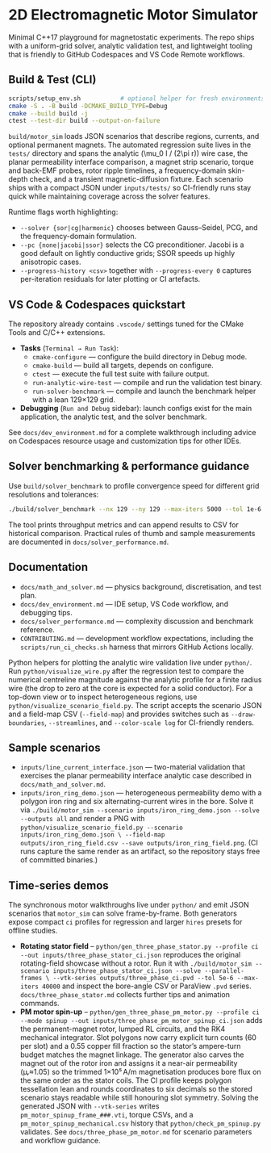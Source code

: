 # 2D Electromagnetic Motor Simulator

Minimal C++17 playground for magnetostatic experiments. The repo ships with a
uniform-grid solver, analytic validation test, and lightweight tooling that is
friendly to GitHub Codespaces and VS Code Remote workflows.

## Build & Test (CLI)

```bash
scripts/setup_env.sh           # optional helper for fresh environments
cmake -S . -B build -DCMAKE_BUILD_TYPE=Debug
cmake --build build -j
ctest --test-dir build --output-on-failure
```

`build/motor_sim` loads JSON scenarios that describe regions, currents, and
optional permanent magnets. The automated regression suite lives in the
`tests/` directory and spans the analytic \(\mu_0 I / (2\pi r)\) wire case, the
planar permeability interface comparison, a magnet strip scenario, torque and
back-EMF probes, rotor ripple timelines, a frequency-domain skin-depth check,
and a transient magnetic-diffusion fixture. Each scenario ships with a compact
JSON under `inputs/tests/` so CI-friendly runs stay quick while maintaining
coverage across the solver features.

Runtime flags worth highlighting:

* `--solver {sor|cg|harmonic}` chooses between Gauss–Seidel, PCG, and the
  frequency-domain formulation.
* `--pc {none|jacobi|ssor}` selects the CG preconditioner. Jacobi is a good
  default on lightly conductive grids; SSOR speeds up highly anisotropic cases.
* `--progress-history <csv>` together with `--progress-every 0` captures
  per-iteration residuals for later plotting or CI artefacts.

## VS Code & Codespaces quickstart

The repository already contains `.vscode/` settings tuned for the CMake Tools
and C/C++ extensions.

* **Tasks** (`Terminal → Run Task`):
  * `cmake-configure` — configure the build directory in Debug mode.
  * `cmake-build` — build all targets, depends on configure.
  * `ctest` — execute the full test suite with failure output.
  * `run-analytic-wire-test` — compile and run the validation test binary.
  * `run-solver-benchmark` — compile and launch the benchmark helper with a
    lean 129×129 grid.
* **Debugging** (`Run and Debug` sidebar): launch configs exist for the main
  application, the analytic test, and the solver benchmark.

See `docs/dev_environment.md` for a complete walkthrough including advice on
Codespaces resource usage and customization tips for other IDEs.

## Solver benchmarking & performance guidance

Use `build/solver_benchmark` to profile convergence speed for different grid
resolutions and tolerances:

```bash
./build/solver_benchmark --nx 129 --ny 129 --max-iters 5000 --tol 1e-6
```

The tool prints throughput metrics and can append results to CSV for historical
comparison. Practical rules of thumb and sample measurements are documented in
`docs/solver_performance.md`.

## Documentation

* `docs/math_and_solver.md` — physics background, discretisation, and test plan.
* `docs/dev_environment.md` — IDE setup, VS Code workflow, and debugging tips.
* `docs/solver_performance.md` — complexity discussion and benchmark reference.
* `CONTRIBUTING.md` — development workflow expectations, including the
  `scripts/run_ci_checks.sh` harness that mirrors GitHub Actions locally.

Python helpers for plotting the analytic wire validation live under
`python/`. Run `python/visualize_wire.py` after the regression test to compare
the numerical centreline magnitude against the analytic profile for a finite
radius wire (the drop to zero at the core is expected for a solid conductor).
For a top-down view or to inspect heterogeneous regions, use
`python/visualize_scenario_field.py`. The script accepts the scenario JSON and a
field-map CSV (`--field-map`) and provides switches such as `--draw-boundaries`,
`--streamlines`, and `--color-scale log` for CI-friendly renders.

## Sample scenarios

* `inputs/line_current_interface.json` — two-material validation that exercises
  the planar permeability interface analytic case described in
  `docs/math_and_solver.md`.
* `inputs/iron_ring_demo.json` — heterogeneous permeability demo with a polygon
  iron ring and six alternating-current wires in the bore. Solve it via
  `./build/motor_sim --scenario inputs/iron_ring_demo.json --solve --outputs all`
  and render a
  PNG with `python/visualize_scenario_field.py --scenario inputs/iron_ring_demo.json \
  --field-map outputs/iron_ring_field.csv --save outputs/iron_ring_field.png`.
  (CI runs capture the same render as an artifact, so the repository stays free
  of committed binaries.)

## Time-series demos

The synchronous motor walkthroughs live under `python/` and emit JSON scenarios
that `motor_sim` can solve frame-by-frame. Both generators expose compact
`ci` profiles for regression and larger `hires` presets for offline studies.

* **Rotating stator field** –
  `python/gen_three_phase_stator.py --profile ci --out inputs/three_phase_stator_ci.json`
  reproduces the original rotating-field showcase without a rotor. Run it with
  `./build/motor_sim --scenario inputs/three_phase_stator_ci.json --solve --parallel-frames \
  --vtk-series outputs/three_phase_ci.pvd --tol 5e-6 --max-iters 40000` and inspect
  the bore-angle CSV or ParaView `.pvd` series. `docs/three_phase_stator.md`
  collects further tips and animation commands.
* **PM motor spin-up** –
  `python/gen_three_phase_pm_motor.py --profile ci --mode spinup --out inputs/three_phase_pm_motor_spinup_ci.json`
  adds the permanent-magnet rotor, lumped RL circuits, and the RK4 mechanical
  integrator. Slot polygons now carry explicit turn counts (60 per slot) and a
  0.55 copper fill fraction so the stator’s ampere-turn budget matches the
  magnet linkage. The generator also carves the magnet out of the rotor iron and
  assigns it a near-air permeability (μᵣ≈1.05) so the trimmed 1×10⁵ A/m
  magnetisation produces bore flux on the same order as the stator coils. The CI
  profile keeps polygon tessellation lean and rounds coordinates to six decimals
  so the stored scenario stays readable while still honouring slot symmetry.
  Solving the generated JSON with `--vtk-series` writes
  `pm_motor_spinup_frame_###.vti`, torque CSVs, and a `pm_motor_spinup_mechanical.csv`
  history that `python/check_pm_spinup.py` validates. See
  `docs/three_phase_pm_motor.md` for scenario parameters and workflow guidance.

